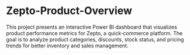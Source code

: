 # Zepto-Product-Overview
This project presents an interactive Power BI dashboard that visualizes product performance metrics for Zepto, a quick-commerce platform. The goal is to analyze product categories, discounts, stock status, and pricing trends for better inventory and sales management.
